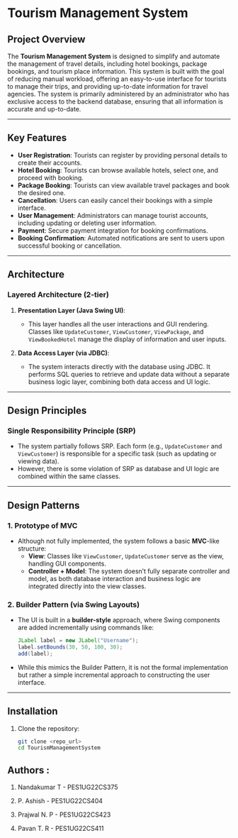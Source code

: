 # Tourism Management System

## Project Overview

The **Tourism Management System** is designed to simplify and automate the management of travel details, including hotel bookings, package bookings, and tourism place information. This system is built with the goal of reducing manual workload, offering an easy-to-use interface for tourists to manage their trips, and providing up-to-date information for travel agencies. The system is primarily administered by an administrator who has exclusive access to the backend database, ensuring that all information is accurate and up-to-date.

---

## Key Features

- **User Registration**: Tourists can register by providing personal details to create their accounts.
- **Hotel Booking**: Tourists can browse available hotels, select one, and proceed with booking.
- **Package Booking**: Tourists can view available travel packages and book the desired one.
- **Cancellation**: Users can easily cancel their bookings with a simple interface.
- **User Management**: Administrators can manage tourist accounts, including updating or deleting user information.
- **Payment**: Secure payment integration for booking confirmations.
- **Booking Confirmation**: Automated notifications are sent to users upon successful booking or cancellation.

---

## Architecture

### Layered Architecture (2-tier)

1. **Presentation Layer (Java Swing UI)**: 
   - This layer handles all the user interactions and GUI rendering. Classes like `UpdateCustomer`, `ViewCustomer`, `ViewPackage`, and `ViewBookedHotel` manage the display of information and user inputs.
   
2. **Data Access Layer (via JDBC)**: 
   - The system interacts directly with the database using JDBC. It performs SQL queries to retrieve and update data without a separate business logic layer, combining both data access and UI logic.

---

## Design Principles

### Single Responsibility Principle (SRP)

- The system partially follows SRP. Each form (e.g., `UpdateCustomer` and `ViewCustomer`) is responsible for a specific task (such as updating or viewing data).
- However, there is some violation of SRP as database and UI logic are combined within the same classes.

---

## Design Patterns

### 1. **Prototype of MVC** 
   - Although not fully implemented, the system follows a basic **MVC**-like structure:
     - **View**: Classes like `ViewCustomer`, `UpdateCustomer` serve as the view, handling GUI components.
     - **Controller + Model**: The system doesn’t fully separate controller and model, as both database interaction and business logic are integrated directly into the view classes.

### 2. **Builder Pattern (via Swing Layouts)**
   - The UI is built in a **builder-style** approach, where Swing components are added incrementally using commands like:
     ```java
     JLabel label = new JLabel("Username");
     label.setBounds(30, 50, 100, 30);
     add(label);
     ```
   - While this mimics the Builder Pattern, it is not the formal implementation but rather a simple incremental approach to constructing the user interface.

---

## Installation

1. Clone the repository:
   ```bash
   git clone <repo_url>
   cd TourismManagementSystem

## Authors :
1) Nandakumar T - PES1UG22CS375

2) P. Ashish - PES1UG22CS404

3) Prajwal N. P - PES1UG22CS423

4) Pavan T. R - PES1UG22CS411
